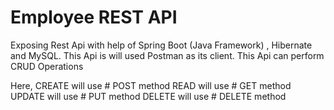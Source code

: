 # Employee REST API 
Exposing Rest Api with help of Spring Boot (Java Framework) , Hibernate and MySQL.
This Api is will used Postman as its client.
This Api can perform CRUD Operations

Here,
 CREATE  will use # POST method
 READ will use # GET method
 UPDATE will use # PUT method
 DELETE will use # DELETE method


 
